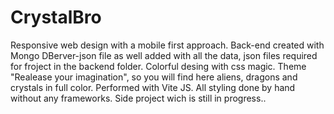 ﻿# CrystalBro
Responsive web design with a mobile first approach. Back-end created with Mongo DBerver-json file as well added with all the data, json files required for froject in the backend folder. Colorful desing with css magic. Theme "Realease your imagination", so you will find here aliens, dragons and crystals in full color. Performed with Vite JS.
All styling done by hand without any frameworks. Side project wich is still in progress..
